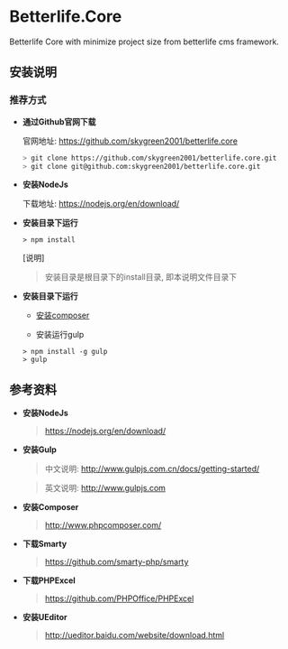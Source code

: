 # Betterlife.Core

Betterlife Core with minimize project size from betterlife cms framework.

## 安装说明

### 推荐方式

* **通过Github官网下载**

    官网地址: https://github.com/skygreen2001/betterlife.core

    ```bash
    > git clone https://github.com/skygreen2001/betterlife.core.git
    > git clone git@github.com:skygreen2001/betterlife.core.git
    ```
* **安装NodeJs**

  下载地址: https://nodejs.org/en/download/

* **安装目录下运行**

  ```
  > npm install
  ```
  [说明]
  > 安装目录是根目录下的install目录, 即本说明文件目录下

* **安装目录下运行**
  - [安装composer](http://docs.phpcomposer.com/00-intro.html)

  - 安装运行gulp
  ```
  > npm install -g gulp
  > gulp
  ```

## 参考资料

* **安装NodeJs**
  > https://nodejs.org/en/download/
* **安装Gulp**
  > 中文说明: http://www.gulpjs.com.cn/docs/getting-started/

  > 英文说明: http://www.gulpjs.com
* **安装Composer**
  > http://www.phpcomposer.com/
* **下载Smarty**
  > https://github.com/smarty-php/smarty
* **下载PHPExcel**
  > https://github.com/PHPOffice/PHPExcel
* **安装UEditor**
  > http://ueditor.baidu.com/website/download.html
